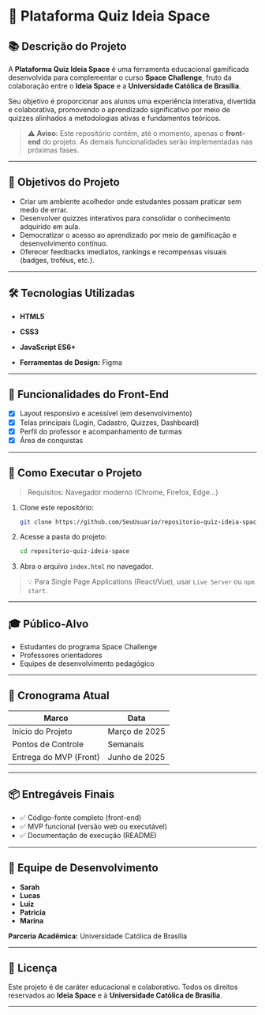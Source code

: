 
# 🌌 Plataforma Quiz Ideia Space

## 📚 Descrição do Projeto

A **Plataforma Quiz Ideia Space** é uma ferramenta educacional gamificada desenvolvida para complementar o curso **Space Challenge**, fruto da colaboração entre o **Ideia Space** e a **Universidade Católica de Brasília**.

Seu objetivo é proporcionar aos alunos uma experiência interativa, divertida e colaborativa, promovendo o aprendizado significativo por meio de quizzes alinhados a metodologias ativas e fundamentos teóricos.

> ⚠️ **Aviso:** Este repositório contém, até o momento, apenas o **front-end** do projeto. As demais funcionalidades serão implementadas nas próximas fases.

---

## 🎯 Objetivos do Projeto

* Criar um ambiente acolhedor onde estudantes possam praticar sem medo de errar.
* Desenvolver quizzes interativos para consolidar o conhecimento adquirido em aula.
* Democratizar o acesso ao aprendizado por meio de gamificação e desenvolvimento contínuo.
* Oferecer feedbacks imediatos, rankings e recompensas visuais (badges, troféus, etc.).

---

## 🛠️ Tecnologias Utilizadas

* **HTML5**
* **CSS3**
* **JavaScript ES6+**

* **Ferramentas de Design:** Figma

---

## 🚧 Funcionalidades do Front-End

* [x] Layout responsivo e acessível (em desenvolvimento)
* [x] Telas principais (Login, Cadastro, Quizzes, Dashboard)
* [x] Perfil do professor e acompanhamento de turmas
* [x] Área de conquistas 

---

## 🧪 Como Executar o Projeto

> Requisitos: Navegador moderno (Chrome, Firefox, Edge...)

1. Clone este repositório:

   ```bash
   git clone https://github.com/SeuUsuario/repositorio-quiz-ideia-space.git
   ```
2. Acesse a pasta do projeto:

   ```bash
   cd repositorio-quiz-ideia-space
   ```
3. Abra o arquivo `index.html` no navegador.

> 💡 Para Single Page Applications (React/Vue), usar `Live Server` ou `npm start`.

---

## 🎓 Público-Alvo

* Estudantes do programa Space Challenge
* Professores orientadores
* Equipes de desenvolvimento pedagógico

---

## 📅 Cronograma Atual

| Marco                  | Data          |
| ---------------------- | ------------- |
| Início do Projeto      | Março de 2025 |
| Pontos de Controle     | Semanais      |
| Entrega do MVP (Front) | Junho de 2025 |

---

## 📦 Entregáveis Finais

* ✅ Código-fonte completo (front-end)
* ✅ MVP funcional (versão web ou executável)
* ✅ Documentação de execução (README)
---

## 👥 Equipe de Desenvolvimento

* **Sarah**
* **Lucas**
* **Luiz**
* **Patricia**
* **Marina**

**Parceria Acadêmica:** Universidade Católica de Brasília

---

## 📄 Licença

Este projeto é de caráter educacional e colaborativo. Todos os direitos reservados ao **Ideia Space** e à **Universidade Católica de Brasília**.

---

